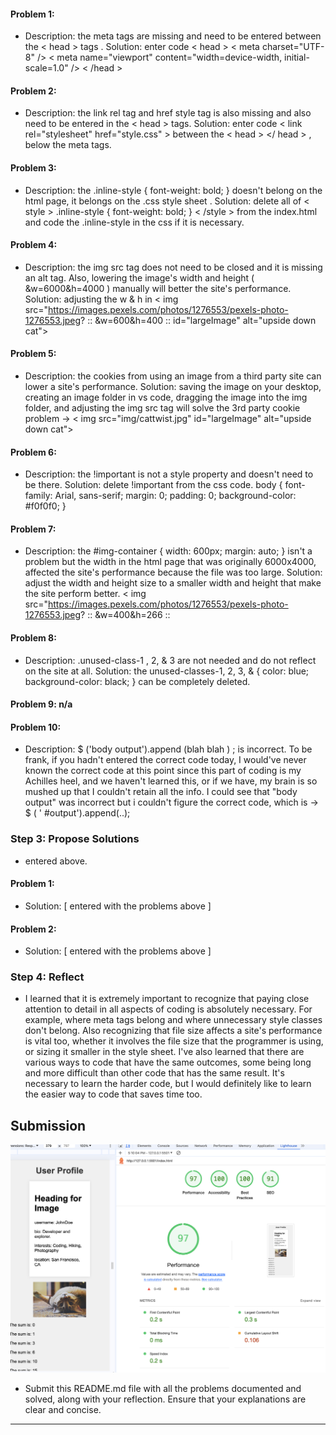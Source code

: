 #### Problem 1:

- Description: the meta tags are missing and need to be entered between the < head > tags . Solution: enter code < head > < meta charset="UTF-8" />
    < meta name="viewport" content="width=device-width, initial-scale=1.0" /> < /head >

#### Problem 2:

- Description: the link rel tag and href style tag is also missing and also need to be entered in the < head > tags. Solution: enter code < link rel="stylesheet" href="style.css" > between the < head > </ head > , below the meta tags. 

#### Problem 3:

- Description: the .inline-style { font-weight: bold; } doesn't belong on the html page, it belongs on the .css style sheet . Solution: delete all of < style >
    .inline-style {
      font-weight: bold;
    }
  < /style > from the index.html and code the .inline-style in the css if it is necessary. 

#### Problem 4:
- Description: the img src tag does not need to be closed and it is missing an alt tag. Also, lowering the image's width and height ( &w=6000&h=4000 ) manually will better the site's performance. Solution:   adjusting the w & h in < img src="https://images.pexels.com/photos/1276553/pexels-photo-1276553.jpeg? :: &w=600&h=400 :: id="largeImage" alt="upside down cat"> 

#### Problem 5:
- Description: the cookies from using an image from a third party site can lower a site's performance. Solution: saving the image on your desktop, creating an image folder in vs code, dragging the image into the img folder, and adjusting the img src tag will solve the 3rd party cookie problem -> < img src="img/cattwist.jpg" id="largeImage" alt="upside down cat">

#### Problem 6:
- Description: the !important is not a style property and doesn't need to be there. Solution: delete !important from the css code. body {
  font-family: Arial, sans-serif;
  margin: 0;
  padding: 0;
  background-color: #f0f0f0;
}

#### Problem 7:
- Description: the #img-container { width: 600px; margin: auto; } isn't a problem but the width in the html page that was originally 6000x4000, affected the site's performance because the file was too large. Solution: adjust the width and height size to a smaller width and height that make the site perform better. < img src="https://images.pexels.com/photos/1276553/pexels-photo-1276553.jpeg? :: &w=400&h=266 ::


#### Problem 8:
- Description: .unused-class-1 , 2, & 3 are not needed and do not reflect on the site at all. Solution: the unused-classes-1, 2, 3, & { color: blue; background-color: black; } can be completely deleted. 

#### Problem 9: n/a

#### Problem 10: 
- Description:  $ ('body output').append (blah blah ) ; is incorrect. To be frank, if you hadn't entered the correct code today, I would've never known the correct code at this point since this part of coding is my Achilles heel, and we haven't learned this, or if we have, my brain is so mushed up that I couldn't retain all the info. I could see that "body output" was incorrect but i couldn't figure the correct code, which is -> $ ( ' #output').append(..); 

### Step 3: Propose Solutions

- entered above.

#### Problem 1:

- Solution: [ entered with the problems above ]

#### Problem 2:

- Solution: [ entered with the problems above ]


### Step 4: Reflect

- I learned that it is extremely important to recognize that paying close attention to detail in all aspects of coding is absolutely necessary. For example, where meta tags belong and where unnecessary style classes don't belong. Also recognizing that file size affects a site's performance is vital too, whether it involves the file size that the programmer is using, or sizing it smaller in the style sheet. I've also learned that there are various ways to code that have the same outcomes, some being long and more difficult than other code that has the same result. It's necessary to learn the harder code, but I would definitely like to learn the easier way to code that saves time too.  

## Submission

<img src="img/aug-3.jpg">

- Submit this README.md file with all the problems documented and solved, along with your reflection. Ensure that your explanations are clear and concise.

---


